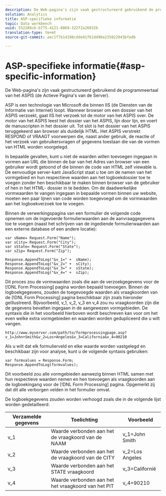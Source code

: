 ```yaml
---
description: De Web-pagina's zijn vaak gestructureerd gebruikend de programmeertaal van het ASPIS (de Actieve Pagina's van de Server).
solution: Analytics
title: ASP-specifieke informatie
topic: Data workbench
uuid: 552288cb-b775-4121-8869-322f2a26932b
translation-type: tm+mt
source-git-commit: aec1f7b14198cdde91f61d490a235022943bfedb

---
```



# ASP-specifieke informatie{#asp-specific-information}

De Web-pagina&#39;s zijn vaak gestructureerd gebruikend de programmeertaal van het ASPIS (de Actieve Pagina&#39;s van de Server).

ASP is een technologie van Microsoft die binnen IIS (de Diensten van de Informatie van Internet) loopt. Wanneer browser om een dossier van het ASPIS verzoekt, gaat IIS het verzoek tot de motor van het ASPIS over. De motor van het ASPIS leest het dossier van het ASPIS, lijn door lijn, en voert de manuscripten in het dossier uit. Tot slot is het dossier van het ASPIS teruggekeerd aan browser als duidelijk HTML. Het ASPIS verstrekt RESPOND of VRAAGT voorwerpen die, naast ander gebruik, de reactie of het verzoek van gebruikersvragen of gegevens toestaan die van de vormen van HTML worden voorgelegd.

In bepaalde gevallen, kunt u niet de waarden willen toevoegen ingegaan in vormen aan URL die binnen de bar van het Adres van browser van een gebruiker wordt getoond of die binnen de code van HTML zelf viewable is. De eenvoudige server-kant JavaScript staat u toe om de namen van het vormgebied en hun respectieve waarden aan het logboekdossier toe te voegen zonder hen beschikbaar te maken binnen browser van de gebruiker of hen in het HTML- dossier in te bedden. Om de daadwerkelijke vormwaarden te vangen ingegaan in bepaalde vormen binnen uw website, moeten een paar lijnen van code worden toegevoegd om de vormwaarden aan het logboekverzoek toe te voegen.

Binnen de verwerkingspagina van een formulier de volgende code opnemen om de ingevoerde formulierwaarden aan de aanvraaggegevens toe te voegen (naast het schrijven van de ingediende formulierwaarden aan een externe database of een andere locatie):

```
var sName= Request.Form("Name"); 
var sCity= Request.Form("City"); 
var sState= Request.Form("State"); 
var sZip= Request.Form("Zip"); 
 
Response.AppendToLog("&v_1=" +  sName); 
Response.AppendToLog("&v_2=" +  sCity); 
Response.AppendToLog("&v_3=" +  sState); 
Response.AppendToLog("&v_4=" +  sZip);
```

Dit proces zou de vormwaarden zoals die aan de verzoekgegevens voor de [!DNL Form Processing] pagina worden bepaald toevoegen. Binnen de logboekgegevens, zouden de toegevoegde waarden als vraagkoorden van de [!DNL Form Processing] pagina beschikbaar zijn zoals hieronder geïllustreerd. Bijvoorbeeld, v_1, v_2, v_3 en v_4 zou nu vraagkoorden zijn die de gegevens bevatten ingegaan in de aangewezen vormgebieden. De syntaxis die in het voorbeeld hierboven wordt beschreven kan voor om het even welke extra vormgebieden en waarden worden gedupliceerd die u wilt vangen.

```
http://www.myserver.com/path/to/formprocessingpage.asp?v_1=John+Smith&v_2=Los+Angeles&v_3=California&v_4=90210
```

Als u wilt dat elk formulierveld en elke waarde worden vastgelegd en beschikbaar zijn voor analyse, kunt u de volgende syntaxis gebruiken:

```
var formvalues = Response.Form; 
Response.AppendToLog(formvalues); 
```

Dit voorbeeld zou alle vormgebieden aanwezig binnen HTML samen met hun respectieve waarden nemen en hen toevoegen als vraagkoorden aan de logboekingang voor de [!DNL Form Processing] pagina. Opgemerkt zij dat dit alle verborgen velden in het formulier omvat.

De logboekgegevens zouden worden verhoogd zoals die in de volgende lijst worden gedetailleerd:

| Verzamelde gegevens | Toelichting | Voorbeeld |
|---|---|---|
| v_1 | Waarde verbonden aan het de vraagkoord van de NAAM | v_1=John Smith |
| v_2 | Waarde verbonden aan het de vraagkoord van de CITY | v_2=Los Angeles |
| v_3 | Waarde verbonden aan het STATE vraagkoord | v_3=Californië |
| v_4 | Waarde verbonden aan het het vraagkoord van het PIT | v_4=90210 |

